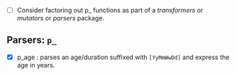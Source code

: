 
- [ ] Consider factoring out p_ functions as part of a *transformers* or *mutators* or *parsers* package.


## Parsers: `p_`

- [x] p_age : parses an age/duration suffixed with `[YyMmWwDd]` and express the 
age in years.
